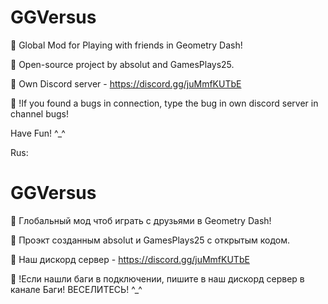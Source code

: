 # GGVersus
👥 Global Mod for Playing with friends in Geometry Dash!

🌌 Open-source project by absolut and GamesPlays25.

💬 Own Discord server - https://discord.gg/juMmfKUTbE

🔨 !If you found a bugs in connection, type the bug in own discord server in channel bugs!

Have Fun! ^_^ 

Rus:

# GGVersus

👥 Глобальный мод чтоб играть с друзьями в Geometry Dash!

🌌 Проэкт созданным absolut и GamesPlays25 с открытым кодом.

💬 Наш дискорд сервер - https://discord.gg/juMmfKUTbE

🔨 !Если нашли баги в подключении, пишите в наш дискорд сервер в канале Баги!
ВЕСЕЛИТЕСЬ! ^_^
